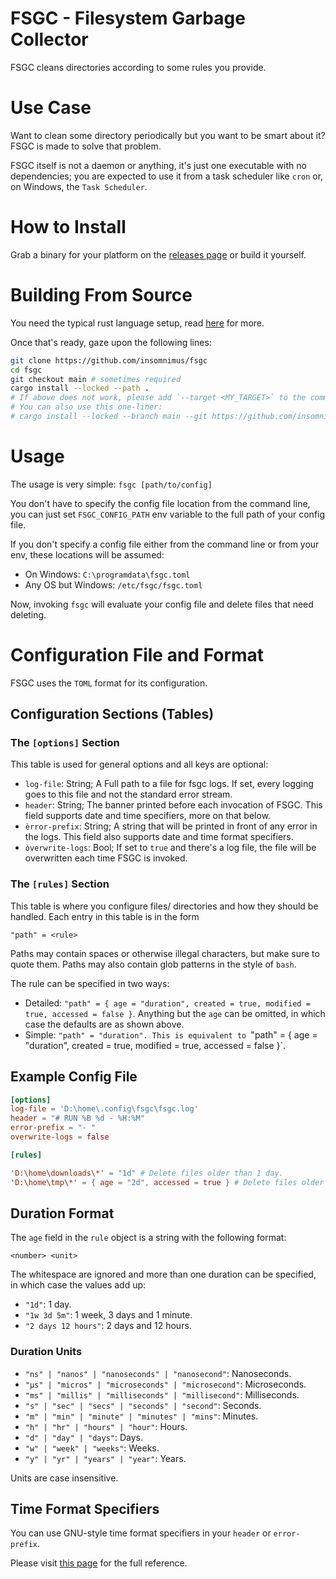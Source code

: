 # FSGC - Filesystem Garbage Collector
FSGC cleans directories according to some rules you provide.

# Use Case
Want to clean some directory periodically but you want to be smart about it?
FSGC is made to solve that problem.

FSGC itself is not a daemon or anything, it's just one executable with no dependencies; you
are expected to use it from a task scheduler like `cron` or, on Windows, the `Task Scheduler`.

# How to Install
Grab a binary for your platform on the [releases page](https://github.com/insomnimus/fsgc/releases)
or build it yourself.

# Building From Source
You need the typical rust language setup, read [here](https://www.rust-lang.org/tools/install) for more.

Once that's ready, gaze upon the following lines:

```sh
git clone https://github.com/insomnimus/fsgc
cd fsgc
git checkout main # sometimes required
cargo install --locked --path .
# If above does not work, please add `--target <MY_TARGET>` to the command
# You can also use this one-liner:
# cargo install --locked --branch main --git https://github.com/insomnimus/fsgc
```

# Usage
The usage is very simple:
`fsgc [path/to/config]`

You don't have to specify the config file location from the command line, you can just set `FSGC_CONFIG_PATH`
env variable to the full path of your config file.


If you don't specify a config file either from the command line or from your env, these locations will be assumed:

-	On Windows: `C:\programdata\fsgc.toml`
-	Any OS but Windows: `/etc/fsgc/fsgc.toml`

Now, invoking `fsgc` will evaluate your config file and delete files that need deleting.

# Configuration File and Format
FSGC uses the `TOML` format for its configuration.

## Configuration Sections (Tables)

### The `[options]` Section
This table is used for general options and all keys are optional:

-	`log-file`: String; A Full path to a file for fsgc logs.
If set, every logging goes to this file and not the standard error stream.
-	`header`: String; The banner printed before each invocation of FSGC.
This field supports date and time specifiers, more on that below.
-	`èrror-prefix`: String; A string that will be printed in front of any error in the logs.
This field also supports date and time format specifiers.
-	`òverwrite-logs`: Bool; If set to `true` and there's a log file, the file will be overwritten each time FSGC is invoked.

### The `[rules]` Section
This table is where you configure files/ directories and how they should be handled.
Each entry in this table is in the form

`"path" = <rule>`

Paths may contain spaces or otherwise illegal characters, but make sure to quote them.
Paths may also contain glob patterns in the style of `bash`.

The rule can be specified in two ways:

-	Detailed: `"path" = { age = "duration", created = true, modified = true, accessed = false }`.
Anything but the `age` can be omitted, in which case the defaults are as shown above.
-	Simple: `"path" = "duration".
This is equivalent to `"path" = { age = "duration", created = true, modified = true, accessed = false }`.

## Example Config File

```toml
[options]
log-file = 'D:\home\.config\fsgc\fsgc.log'
header = "# RUN %B %d - %H:%M"
error-prefix = "- "
overwrite-logs = false

[rules]

'D:\home\downloads\*' = "1d" # Delete files older than 1 day.
'D:\home\tmp\*' = { age = "2d", accessed = true } # Delete files older than 2 days but also consider access times to refresh the age.
```

## Duration Format
The `age` field in the `rule` object is a string with the following format:

`<number> <unit>`

The whitespace are ignored and more than one duration can be specified, in which case the values add up:

-	`"1d"`: 1 day.
-	`"1w 3d 5m"`: 1 week, 3 days and 1 minute.
-	`"2 days 12 hours"`: 2 days and 12 hours.

### Duration Units

-	`"ns" | "nanos" | "nanoseconds" | "nanosecond"`: Nanoseconds.
-	`"µs" | "micros" | "microseconds" | "microsecond"`: Microseconds.
-	`"ms" | "millis" | "milliseconds" | "millisecond"`: Milliseconds.
-	`"s" | "sec" | "secs" | "seconds" | "second"`: Seconds.
-	`"m" | "min" | "minute" | "minutes" | "mins"`: Minutes.
-	`"h" | "hr" | "hours" | "hour"`: Hours.
-	`"d" | "day" | "days"`: Days.
-	`"w" | "week" | "weeks"`: Weeks.
-	`"y" | "yr" | "years" | "year"`: Years.

Units are case insensitive.

## Time Format Specifiers
You can use GNU-style time format specifiers in your `header` or `error-prefix`.

Please visit [this page](https://docs.rs/chrono/0.4.19/chrono/format/strftime/index.html#specifiers) for the full reference.
